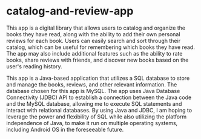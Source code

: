 # catalog-and-review-app

This app is a digital library that allows users to catalog and organize the books they have read, along with the ability to add their own personal reviews for each book. Users can easily search and sort through their catalog, which can be useful for remembering which books they have read. The app may also include additional features such as the ability to rate books, share reviews with friends, and discover new books based on the user's reading history.

This app is a Java-based application that utilizes a SQL database to store and manage the books, reviews, and other relevant information. The database chosen for this app is MySQL. The app uses Java Database Connectivity (JDBC) API to establish a connection between the Java code and the MySQL database, allowing me to execute SQL statements and interact with relational databases. By using Java and JDBC, I am hoping to leverage the power and flexibility of SQL while also utilizing the platform independence of Java, to make it run on multiple operating systems, including Android OS in the foreseeable future.